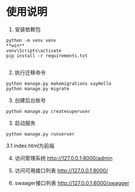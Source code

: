 # 使用说明
1. 安装依赖包
```shell
python -m venv venv
**win**
venv\Scripts\activate
pip install -r requirements.txt
   
```

2. 执行迁移命令
```shell
python manage.py makemigrations sayHello
python manage.py migrate
```
3. 创建后台账号
   
```shell
python manage.py createsuperuser

```
3. 启动服务
```shell
python manage.py runserver
```
3.1 index.html为前端

4. 访问管理系统
http://127.0.0.1:8000/admin
   
5. 访问可用接口列表
http://127.0.0.1:8000/
   
6. swaager接口列表
http://127.0.0.1:8000/swagger